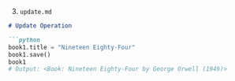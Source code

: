 
3. `update.md`
```markdown
# Update Operation

```python
book1.title = "Nineteen Eighty-Four"
book1.save()
book1
# Output: <Book: Nineteen Eighty-Four by George Orwell (1949)>

